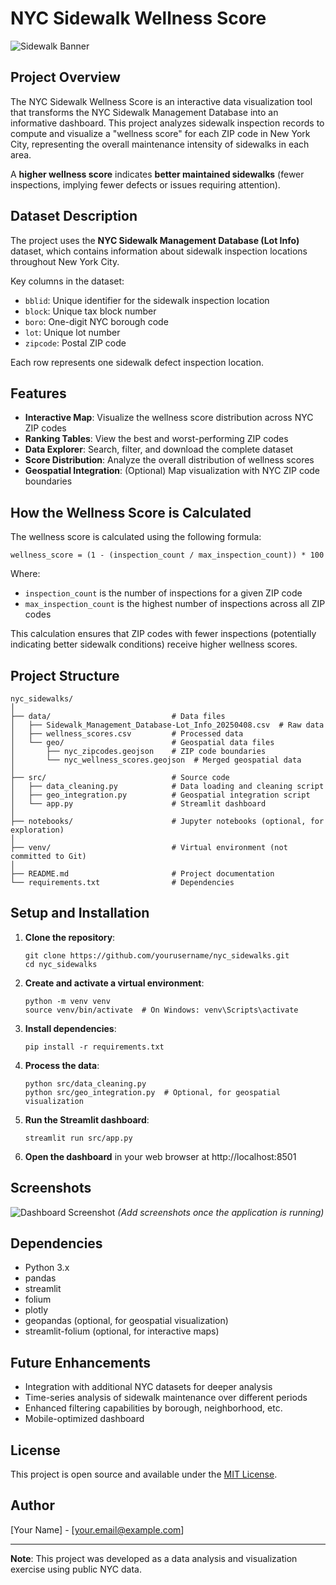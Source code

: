 # NYC Sidewalk Wellness Score

![Sidewalk Banner](https://images.unsplash.com/photo-1553614738-4230655f7639?auto=format&fit=crop&q=80)

## Project Overview

The NYC Sidewalk Wellness Score is an interactive data visualization tool that transforms the NYC Sidewalk Management Database into an informative dashboard. This project analyzes sidewalk inspection records to compute and visualize a "wellness score" for each ZIP code in New York City, representing the overall maintenance intensity of sidewalks in each area.

A **higher wellness score** indicates **better maintained sidewalks** (fewer inspections, implying fewer defects or issues requiring attention).

## Dataset Description

The project uses the **NYC Sidewalk Management Database (Lot Info)** dataset, which contains information about sidewalk inspection locations throughout New York City.

Key columns in the dataset:

- `bblid`: Unique identifier for the sidewalk inspection location
- `block`: Unique tax block number
- `boro`: One-digit NYC borough code
- `lot`: Unique lot number
- `zipcode`: Postal ZIP code

Each row represents one sidewalk defect inspection location.

## Features

- **Interactive Map**: Visualize the wellness score distribution across NYC ZIP codes
- **Ranking Tables**: View the best and worst-performing ZIP codes
- **Data Explorer**: Search, filter, and download the complete dataset
- **Score Distribution**: Analyze the overall distribution of wellness scores
- **Geospatial Integration**: (Optional) Map visualization with NYC ZIP code boundaries

## How the Wellness Score is Calculated

The wellness score is calculated using the following formula:

```
wellness_score = (1 - (inspection_count / max_inspection_count)) * 100
```

Where:

- `inspection_count` is the number of inspections for a given ZIP code
- `max_inspection_count` is the highest number of inspections across all ZIP codes

This calculation ensures that ZIP codes with fewer inspections (potentially indicating better sidewalk conditions) receive higher wellness scores.

## Project Structure

```
nyc_sidewalks/
│
├── data/                           # Data files
│   ├── Sidewalk_Management_Database-Lot_Info_20250408.csv  # Raw data
│   ├── wellness_scores.csv         # Processed data
│   └── geo/                        # Geospatial data files
│       ├── nyc_zipcodes.geojson    # ZIP code boundaries
│       └── nyc_wellness_scores.geojson  # Merged geospatial data
│
├── src/                            # Source code
│   ├── data_cleaning.py            # Data loading and cleaning script
│   ├── geo_integration.py          # Geospatial integration script
│   └── app.py                      # Streamlit dashboard
│
├── notebooks/                      # Jupyter notebooks (optional, for exploration)
│
├── venv/                           # Virtual environment (not committed to Git)
│
├── README.md                       # Project documentation
└── requirements.txt                # Dependencies
```

## Setup and Installation

1. **Clone the repository**:

   ```
   git clone https://github.com/yourusername/nyc_sidewalks.git
   cd nyc_sidewalks
   ```

2. **Create and activate a virtual environment**:

   ```
   python -m venv venv
   source venv/bin/activate  # On Windows: venv\Scripts\activate
   ```

3. **Install dependencies**:

   ```
   pip install -r requirements.txt
   ```

4. **Process the data**:

   ```
   python src/data_cleaning.py
   python src/geo_integration.py  # Optional, for geospatial visualization
   ```

5. **Run the Streamlit dashboard**:

   ```
   streamlit run src/app.py
   ```

6. **Open the dashboard** in your web browser at http://localhost:8501

## Screenshots

![Dashboard Screenshot](screenshots/dashboard.png)
_(Add screenshots once the application is running)_

## Dependencies

- Python 3.x
- pandas
- streamlit
- folium
- plotly
- geopandas (optional, for geospatial visualization)
- streamlit-folium (optional, for interactive maps)

## Future Enhancements

- Integration with additional NYC datasets for deeper analysis
- Time-series analysis of sidewalk maintenance over different periods
- Enhanced filtering capabilities by borough, neighborhood, etc.
- Mobile-optimized dashboard

## License

This project is open source and available under the [MIT License](LICENSE).

## Author

[Your Name] - [your.email@example.com]

---

**Note**: This project was developed as a data analysis and visualization exercise using public NYC data.
